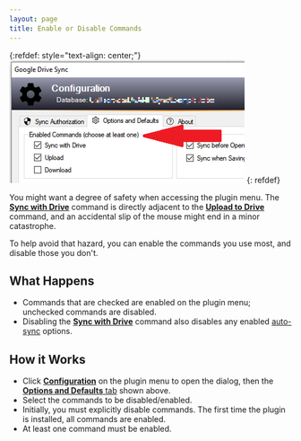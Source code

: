 ```yaml
---
layout: page
title: Enable or Disable Commands
---
```


{:refdef: style="text-align: center;"}
![The Synchronize Command](../assets/img/enabled-cmds.png)
{: refdef}

You might want a degree of safety when accessing the plugin menu.  The
[**Sync with Drive**](sync) command is directly adjacent to the 
[**Upload to Drive**](upload)
command, and an accidental slip of the mouse might end in a minor catastrophe.

To help avoid that hazard, you can enable the commands you use most, and 
disable those you don't.  

## What Happens
* Commands that are checked are enabled on the plugin menu; unchecked 
commands are disabled.
* Disabling the [**Sync with Drive**](sync) command also disables any enabled
[auto-sync](autosync) options.

## How it Works
* Click [**Configuration**](../install/config#configuration-window) on the
plugin menu to open the dialog, then the
[**Options and Defaults** tab](../install/config#options-and-defaults)
shown above.
* Select the commands to be disabled/enabled.
* Initially, you must explicitly disable commands.  The first time the plugin
is installed, all commands are enabled.
* At least one command must be enabled.